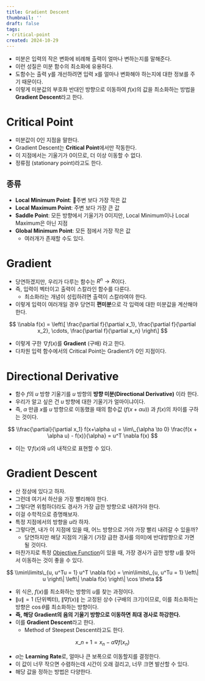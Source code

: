 ```yaml
---
title: Gradient Descent
thumbnail: ''
draft: false
tags:
- critical-point
created: 2024-10-29
---
```


* 미분은 입력의 작은 변화에 비례해 출력이 얼마나 변하는지를 말해준다.
* 이런 성질은 미분 함수의 최소화에 유용하다.
* 도함수는 출력 y를 개선하려면 입력 x를 얼마나 변화해야 하는지에 대한 정보를 주기 때문이다.
* 이렇게 미분값의 부호화 반대인 방향으로 이동하여 $f(x)$의 값을 최소화하는 방법을 **Gradient Descent**라고 한다.

# Critical Point

* 미분값이 0인 지점을 말한다.
* Gradient Descent는 **Critical Point**에서만 작동한다.
* 이 지점에서는 기울기가 0이므로, 더 이상 이동할 수 없다.
* 정류점 (stationary point)라고도 한다.

## 종류

* **Local Minimum Point**: 주변 보다 가장 작은 값
* **Local Maximum Point**: 주변 보다 가장 큰 값
* **Saddle Point**: 모든 방향에서 기울기가 0이지만, Local Minimum이나 Local Maximum은 아닌 지점
* **Global Minimum Point**: 모든 점에서 가장 작은 값
  * 여러개가 존재할 수도 있다.

# Gradient

* 당연하겠지만, 우리가 다루는 함수는 $R^n \rightarrow R$이다.
* 즉, 입력이 벡터이고 출력이 스칼라인 함수를 다룬다.
  * 최소화라는 개념이 성립하려면 출력이 스칼라여야 한다.
* 이렇게 입력이 여러개일 경우 당연히 **편미분**으로 각 입력에 대한 미분값을 계산해야 한다.

$$
\\nabla f(x) = \left\[ \frac{\partial f}{\partial x_1}, \frac{\partial f}{\partial x_2}, \cdots, \frac{\partial f}{\partial x_n} \right\]
$$

* 이렇게 구한 $\nabla f(x)$를 **Gradient** (구배) 라고 한다.
* 다차원 입력 함수에서의 Critical Point는 Gradient가 0인 지점이다.

# Directional Derivative

* 함수 $f$의 $u$ 방향 기울기를 $u$ 방향의 **방향 미분(Directional Derivative)** 이라 한다.
* 우리가 알고 싶은 건 $u$ 방향에 대한 기울기가 얼마이냐이다.
* 즉, $\alpha$ 만큼 $x$를 $u$ 방향으로 이동했을 때의 함수값 ($f(x+\alpha u)$) 과 $f(x)$의 차이를 구하는 것이다.

$$
\\frac{\partial}{\partial x_1} f(x+\alpha u) = \lim\_{\alpha \to 0} \frac{f(x + \alpha u) - f(x)}{\alpha} = u^T \nabla f(x)
$$

* 이는 $\nabla f(x)$와 $u$의 내적으로 표현할 수 있다.

# Gradient Descent

* 산 정상에 있다고 하자.
* 그런데 여기서 하산을 가장 빨리해야 한다.
* 그렇다면 위험하더라도 경사가 가장 급한 방향으로 내려가야 한다.
* 이걸 수학적으로 증명해보자.
* 특정 지점에서의 방향을 $u$라 하자.
* 그렇다면, 내가 이 지점에 있을 때, 어느 방향으로 가야 가장 빨리 내려갈 수 있을까?
  * 당연하지만 해당 지점의 기울기 (가장 급한 경사를 의미)에 반대방향으로 가면 될 것이다.
* 마찬가지로 특정 [Objective Function](Objective%20Function.md)이 있을 때, 가장 경사가 급한 방향 $u$를 찾아서 이동하는 것이 좋을 수 있다.

$$
\\min\limits\_{u, u^Tu = 1} u^T \nabla f(x) = \min\limits\_{u, u^Tu = 1} \left\| u \right\| \left\| \nabla f(x) \right\| \cos \theta
$$

* 위 식은, $f(x)$를 최소화하는 방향의 $u$를 찾는 과정이다.
* $\left\| u \right\| = 1$ (단위벡터), $\left\| \nabla f(x) \right\|$ 는 고정된 상수 (구배의 크기)이므로, 이를 최소화하는 방향은 $\cos \theta$를 최소화하는 방향이다.
* **즉, 해당 Gradient의 음의 기울기 방향으로 이동하면 최대 경사로 하강한다.**
* 이를 **Gradient Descent**라고 한다. 
  * Method of Steepest Descent라고도 한다.

$$
x\_{n+1} = x_n - \alpha \nabla f(x_n)
$$

* $\alpha$는 **Learning Rate**로, 얼마나 큰 보폭으로 이동할지를 결정한다.
* 이 값이 너무 작으면 수렴하는데 시간이 오래 걸리고, 너무 크면 발산할 수 있다.
* 해당 값을 정하는 방법은 다양한다.

